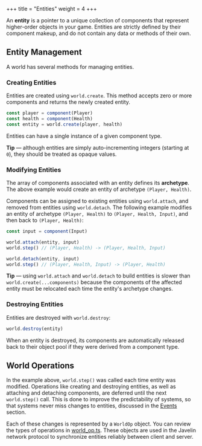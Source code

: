 +++
title = "Entities"
weight = 4
+++

An **entity** is a pointer to a unique collection of components that represent higher-order objects in your game. Entities are strictly defined by their component makeup, and do not contain any data or methods of their own.

## Entity Management

A world has several methods for managing entities.

### Creating Entities

Entities are created using `world.create`. This method accepts zero or more components and returns the newly created entity.

```ts
const player = component(Player)
const health = component(Health)
const entity = world.create(player, health)
```

Entities can have a single instance of a given component type.

<aside>
  <p>
    <strong>Tip</strong> — although entities are simply auto-incrementing integers (starting at <code>0</code>), they should be treated as opaque values.
  </p>
</aside>

### Modifying Entities

The array of components associated with an entity defines its **archetype**. The above example would create an entity of archetype `(Player, Health)`.

Components can be assigned to existing entities using `world.attach`, and removed from entities using `world.detach`. The following example modifies an entity of archetype `(Player, Health)` to `(Player, Health, Input)`, and then back to `(Player, Health)`:

```ts
const input = component(Input)

world.attach(entity, input)
world.step() // (Player, Health) -> (Player, Health, Input)

world.detach(entity, input)
world.step() // (Player, Health, Input) -> (Player, Health)
```

<aside>
  <p>
    <strong>Tip</strong> — using <code>world.attach</code> and <code>world.detach</code> to build entities is slower than <code>world.create(...components)</code> because the components of the affected entity must be relocated each time the entity's archetype changes.
  </p>
</aside>

### Destroying Entities

Entities are destroyed with `world.destroy`:

```ts
world.destroy(entity)
```

When an entity is destroyed, its components are automatically released back to their object pool if they were derived from a component type.

## World Operations

In the example above, `world.step()` was called each time entity was modified. Operations like creating and destroying entities, as well as attaching and detaching components, are deferred until the next `world.step()` call. This is done to improve the predictability of systems, so that systems never miss changes to entities, discussed in the [Events](/ecs/events) section.

Each of these changes is represented by a `WorldOp` object. You can review the types of operations in [world_op.ts](https://github.com/3mcd/javelin/blob/master/packages/ecs/src/world_op.ts). These objects are used in the Javelin network protocol to synchronize entities reliably between client and server.
